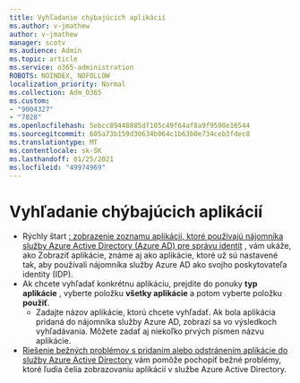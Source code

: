 ```yaml
---
title: Vyhľadanie chýbajúcich aplikácií
ms.author: v-jmathew
author: v-jmathew
manager: scotv
ms.audience: Admin
ms.topic: article
ms.service: o365-administration
ROBOTS: NOINDEX, NOFOLLOW
localization_priority: Normal
ms.collection: Adm_O365
ms.custom:
- "9004327"
- "7828"
ms.openlocfilehash: 5ebcc89448885df105c49f64af8a9f9598e16544
ms.sourcegitcommit: 605a73b159d30634b064c1b63b0e734ceb3fdec8
ms.translationtype: MT
ms.contentlocale: sk-SK
ms.lasthandoff: 01/25/2021
ms.locfileid: "49974969"
---
```

# <a name="find-missing-applications"></a>Vyhľadanie chýbajúcich aplikácií

- Rýchly štart [: zobrazenie zoznamu aplikácií, ktoré používajú nájomníka služby Azure Active Directory (Azure AD) pre správu identít](https://docs.microsoft.com/azure/active-directory/manage-apps/view-applications-portal) , vám ukáže, ako Zobraziť aplikácie, známe aj ako aplikácie, ktoré už sú nastavené tak, aby používali nájomníka služby Azure AD ako svojho poskytovateľa identity (IDP).
- Ak chcete vyhľadať konkrétnu aplikáciu, prejdite do ponuky **typ aplikácie** , vyberte položku **všetky aplikácie** a potom vyberte položku **použiť**.
  - Zadajte názov aplikácie, ktorú chcete vyhľadať. Ak bola aplikácia pridaná do nájomníka služby Azure AD, zobrazí sa vo výsledkoch vyhľadávania. Môžete zadať aj niekoľko prvých písmen názvu aplikácie.
- [Riešenie bežných problémov s pridaním alebo odstránením aplikácie do služby Azure Active Directory](https://docs.microsoft.com/azure/active-directory/manage-apps/troubleshoot-adding-apps) vám pomôže pochopiť bežné problémy, ktoré ľudia čelia zobrazovaniu aplikácií v službe Azure Active Directory.
